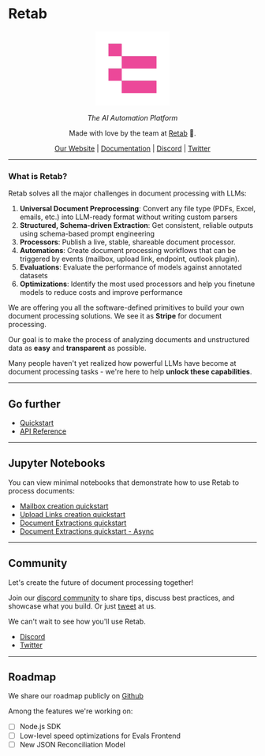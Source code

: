 # Retab

<div align="center" style="margin-bottom: 1em;">

<img src="https://raw.githubusercontent.com/Retab-dev/retab/refs/heads/main/assets/retab-logo.png" alt="Retab Logo" width="150">


  *The AI Automation Platform*

Made with love by the team at [Retab](https://retab.dev) 🤍.

[Our Website](https://retab.dev) | [Documentation](https://docs.retab.dev/get-started/introduction) | [Discord](https://discord.com/invite/vc5tWRPqag) | [Twitter](https://x.com/retabdev)


</div>


---

### What is Retab?

Retab solves all the major challenges in document processing with LLMs:

1. **Universal Document Preprocessing**: Convert any file type (PDFs, Excel, emails, etc.) into LLM-ready format without writing custom parsers
2. **Structured, Schema-driven Extraction**: Get consistent, reliable outputs using schema-based prompt engineering
3. **Processors**: Publish a live, stable, shareable document processor.
4. **Automations**: Create document processing workflows that can be triggered by events (mailbox, upload link, endpoint, outlook plugin).
5. **Evaluations**: Evaluate the performance of models against annotated datasets
6. **Optimizations**: Identify the most used processors and help you finetune models to reduce costs and improve performance



We are offering you all the software-defined primitives to build your own document processing solutions. We see it as **Stripe** for document processing.

Our goal is to make the process of analyzing documents and unstructured data as **easy** and **transparent** as possible.

Many people haven't yet realized how powerful LLMs have become at document processing tasks - we're here to help **unlock these capabilities**.

---

## Go further

- [Quickstart](/get-started/quickstart)
- [API Reference](/api-reference/introduction)

---

## Jupyter Notebooks

You can view minimal notebooks that demonstrate how to use Retab to process documents:
- [Mailbox creation quickstart](https://github.com/Retab-dev/retab/blob/main/notebooks/mailboxes_quickstart.ipynb)
- [Upload Links creation quickstart](https://github.com/Retab-dev/retab/blob/main/notebooks/links_quickstart.ipynb)
- [Document Extractions quickstart](https://github.com/Retab-dev/retab/blob/main/notebooks/Quickstart.ipynb)
- [Document Extractions quickstart - Async](https://github.com/Retab-dev/retab/blob/main/notebooks/Quickstart-Async.ipynb)

--- 


## Community

Let's create the future of document processing together!

Join our [discord community](https://discord.com/invite/vc5tWRPqag) to share tips, discuss best practices, and showcase what you build. Or just [tweet](https://x.com/retabdev) at us.

We can't wait to see how you'll use Retab.

- [Discord](https://discord.com/invite/vc5tWRPqag)
- [Twitter](https://x.com/retabdev)

---

## Roadmap

We share our roadmap publicly on [Github](https://github.com/Retab-dev/retab)

Among the features we're working on:

- [ ] Node.js SDK
- [ ] Low-level speed optimizations for Evals Frontend
- [ ] New JSON Reconciliation Model
